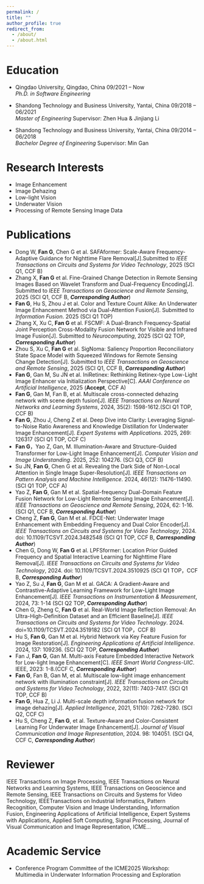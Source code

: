 ```yaml
---
permalink: /
title: ""
author_profile: true
redirect_from: 
  - /about/
  - /about.html
---
```

# Education
- Qingdao University, Qingdao, China 09/2021 – Now  
  *Ph.D. in Software Engineering*
  

- Shandong Technology and Business University, Yantai, China 09/2018 – 06/2021  
  *Master of Engineering* Supervisor: Zhen Hua & Jinjiang Li

- Shandong Technology and Business University, Yantai, China 09/2014 – 06/2018  
  *Bachelor Degree of Engineering* Supervisor: Min Gan

# Research Interests
- Image Enhancement
- Image Dehazing
- Low-light Vision
- Underwater Vision
- Processing of Remote Sensing Image Data

# Publications
*	Dong W, **Fan G**, Chen G et al. SAFAformer: Scale-Aware Frequency-Adaptive Guidance for Nighttime Flare Removal[J].Submitted to *IEEE Transactions on Circuits and Systems for Video Technology*, 2025 (SCI Q1, CCF B)
*	Zhang X, **Fan G** et al. Fine-Grained Change Detection in Remote Sensing Images Based on Wavelet Transform and Dual-Frequency Encoding[J]. Submitted to *IEEE Transactions on Geoscience and Remote Sensing*, 2025 (SCI Q1, CCF B, ***Corresponding Author***)
* **Fan G**, Hu S, Zhou J et al. Color and Texture Count Alike: An Underwater Image Enhancement Method via Dual-Attention Fusion[J]. Submitted to *Information Fusion*. 2025 (SCI Q1 TOP)
*	Zhang X, Xu C, **Fan G** et al. FSCMF: A Dual-Branch Frequency-Spatial Joint Perception Cross-Modality Fusion Network for Visible and Infrared Image Fusion[J]. Submitted to *Neurocomputing*, 2025 (SCI Q2 TOP, ***Corresponding Author***)
*	Zhou S, Xu C, **Fan G** et al. SigNoma: Saliency Proportion Reconciliatory State Space Model with Squeezed Windows for Remote Sensing Change Detection[J]. Submitted to *IEEE Transactions on Geoscience and Remote Sensing*, 2025 (SCI Q1, CCF B, ***Corresponding Author***)
*	**Fan G**, Gan M, Su JN et al. IniRetinex: Rethinking Retinex-type Low-Light Image Enhancer via Initialization Perspective[C]. *AAAI Conference on Artificial Intelligence*, 2025 (**Accept**, CCF A)
*	**Fan G**, Gan M, Fan B, et al. Multiscale cross-connected dehazing network with scene depth fusion[J]. *IEEE Transactions on Neural Networks and Learning Systems*, 2024, 35(2): 1598-1612.(SCI Q1 TOP, CCF B)
*	**Fan G**, Zhou J, Cheng Z et al. Deep Dive into Clarity: Leveraging Signal-to-Noise Ratio Awareness and Knowledge Distillation for Underwater Image Enhancement[J]. *Expert Systems with Applications*. 2025, 269: 126317  (SCI Q1 TOP, CCF C)
*	**Fan G**，Yao Z, Gan, M. Illumination-Aware and Structure-Guided Transformer for Low-Light Image Enhancement[J]. *Computer Vision and Image Understanding*. 2025, 252: 104276. (SCI Q3, CCF B)
* Su JN, **Fan G**, Chen G et al. Revealing the Dark Side of Non-Local Attention in Single Image Super-Resolution[J]. *IEEE Transactions on Pattern Analysis and Machine Intelligence*. 2024, 46(12): 11476-11490.  (SCI Q1 TOP, CCF A)
*	Yao Z, **Fan G**, Gan M et al. Spatial-frequency Dual-Domain Feature Fusion Network for Low-Light Remote Sensing Image Enhancement[J]. *IEEE Transactions on Geoscience and Remote Sensing*, 2024, 62: 1-16. (SCI Q1, CCF B, ***Corresponding Author***)
*	Cheng Z, **Fan G**, Gan M et al. FDCE-Net: Underwater Image Enhancement with Embedding Frequency and Dual Color Encoder[J]. *IEEE Transactions on Circuits and Systems for Video Technology*, 2024. doi: 10.1109/TCSVT.2024.3482548 (SCI Q1 TOP, CCF B, ***Corresponding Author***)
*	Chen G, Dong W, **Fan G** et al. LPFSformer: Location Prior Guided Frequency and Spatial Interactive Learning for Nighttime Flare Removal[J]. *IEEE Transactions on Circuits and Systems for Video Technology*, 2024. doi: 10.1109/TCSVT.2024.3510925 (SCI Q1 TOP，CCF B, ***Corresponding Author***)
*	Yao Z, Su J, **Fan G**, Gan M et al. GACA: A Gradient-Aware and Contrastive-Adaptive Learning Framework for Low-Light Image Enhancement[J]. *IEEE Transactions on Instrumentation & Measurement*, 2024, 73: 1-14 (SCI Q2 TOP, ***Corresponding Author***)
* Chen G, Zheng C, **Fan G** et al. Real-World Image Reflection Removal: An Ultra-High-Definition Dataset and an Efficient Baseline[J]. *IEEE Transactions on Circuits and Systems for Video Technology*. 2024. doi=10.1109/TCSVT.2024.3519182 (SCI Q1 TOP，CCF B)
*	Hu S, **Fan G**, Gan M et al. Hybrid Network via Key Feature Fusion for Image Restoration[J]. *Engineering Applications of Artificial Intelligence*. 2024, 137: 109236. (SCI Q2 TOP, ***Corresponding Author***)
* Fan J, **Fan G**, Gan M. Multi-axis Feature Embedded Interactive Network for Low-light Image Enhancement[C]. *IEEE Smart World Congress-UIC*. IEEE, 2023: 1-8.(CCF C, ***Corresponding Author***)
*	**Fan G**, Fan B, Gan M, et al. Multiscale low-light image enhancement network with illumination constraint[J]. *IEEE Transactions on Circuits and Systems for Video Technology*, 2022, 32(11): 7403-7417. (SCI Q1 TOP, CCF B)
*	**Fan G**, Hua Z, Li J. Multi-scale depth information fusion network for image dehazing[J]. *Applied Intelligence*, 2021, 51(10): 7262-7280. (SCI Q2, CCF C)
* Hu S, Cheng Z, **Fan G**, et al. Texture-Aware and Color-Consistent Learning For Underwater Image Enhancement[J]. *Journal of Visual Communication and Image Representation*, 2024. 98: 104051. (SCI Q4, CCF C, ***Corresponding Author***)

# Reviewer
IEEE Transactions on Image Processing, IEEE Transactions on Neural Networks and Learning Systems, IEEE Transactions on Geoscience and Remote Sensing, IEEE Transactions on Circuits and Systems for Video Technology, IEEETransactions on Industrial Informatics, Pattern Recognition, Computer Vision and Image Understanding, Information Fusion, Engineering Applications of Artificial Intelligence, Expert Systems with Applications, Applied Soft Computing, Signal Processing, Journal of Visual Communication and Image Representation, ICME...

# Academic Service
- Conference Program Committee of the ICME2025 Workshop: Multimedia in Underwater Information Processing and Exploration

